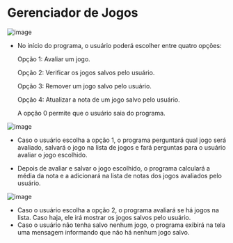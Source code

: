 <h1>Gerenciador de Jogos</h1>

![image](https://github.com/user-attachments/assets/cf120bf3-289f-459e-9027-10325f6819a2)

* No início do programa, o usuário poderá escolher entre quatro opções:

  Opção 1: Avaliar um jogo.

  Opção 2: Verificar os jogos salvos pelo usuário.

  Opção 3: Remover um jogo salvo pelo usuário.

  Opção 4: Atualizar a nota de um jogo salvo pelo usuário.

  A opção 0 permite que o usuário saia do programa.

![image](https://github.com/user-attachments/assets/0652aeac-5415-46e0-b763-022cc6b52bf3)

* Caso o usuário escolha a opção 1, o programa perguntará qual jogo será avaliado, salvará o jogo na lista de jogos e fará perguntas para o usuário avaliar o jogo escolhido.

* Depois de avaliar e salvar o jogo escolhido, o programa calculará a média da nota e a adicionará na lista de notas dos jogos avaliados pelo usuário.

![image](https://github.com/user-attachments/assets/69499a60-a89e-4f0f-afde-814d90726ac2)

* Caso o usuário escolha a opção 2, o programa avaliará se há jogos na lista. Caso haja, ele irá mostrar os jogos salvos pelo usuário.
* Caso o usuário não tenha salvo nenhum jogo, o programa exibirá na tela uma mensagem informando que não há nenhum jogo salvo.
